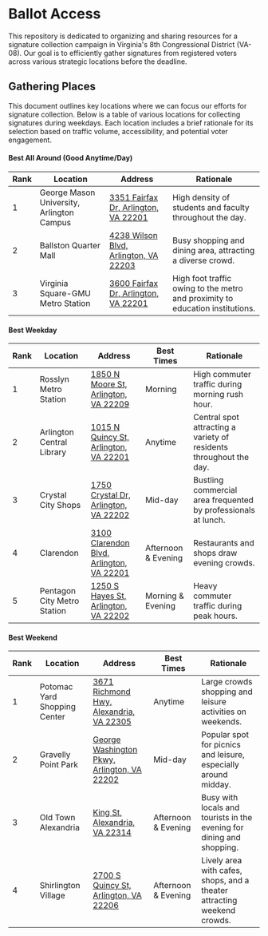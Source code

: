 # Ballot Access

This repository is dedicated to organizing and sharing resources for a signature collection campaign in Virginia's 8th Congressional District (VA-08). Our goal is to efficiently gather signatures from registered voters across various strategic locations before the deadline.

## Gathering Places

This document outlines key locations where we can focus our efforts for signature collection. Below is a table of various locations for collecting signatures during weekdays. Each location includes a brief rationale for its selection based on traffic volume, accessibility, and potential voter engagement.

#### Best All Around (Good Anytime/Day)
| Rank | Location                                       | Address                                                                                                                   | Rationale                                                         |
|------|------------------------------------------------|---------------------------------------------------------------------------------------------------------------------------|-------------------------------------------------------------------|
| 1    | George Mason University, Arlington Campus     | [3351 Fairfax Dr, Arlington, VA 22201](https://maps.app.goo.gl/XtTw849F9RC7TYV86)             | High density of students and faculty throughout the day.          |
| 2    | Ballston Quarter Mall                          | [4238 Wilson Blvd, Arlington, VA 22203](https://maps.app.goo.gl/mHXQuCnLpTiw5FRKA)           | Busy shopping and dining area, attracting a diverse crowd.        |
| 3    | Virginia Square-GMU Metro Station              | [3600 Fairfax Dr, Arlington, VA 22201](https://maps.app.goo.gl/G8Q9kSBq4PH8jGv57)             | High foot traffic owing to the metro and proximity to education institutions.|

#### Best Weekday
| Rank | Location                                       | Address                                                                                                                   | Best Times                    | Rationale                                                           |
|------|------------------------------------------------|---------------------------------------------------------------------------------------------------------------------------|-------------------------------|---------------------------------------------------------------------|
| 1    | Rosslyn Metro Station                          | [1850 N Moore St, Arlington, VA 22209](https://maps.app.goo.gl/Trh7qkw72GcmDfgz9)             | Morning                       | High commuter traffic during morning rush hour.                     |
| 2    | Arlington Central Library                      | [1015 N Quincy St, Arlington, VA 22201](https://maps.app.goo.gl/S1fspCoPcyh9AEVN6)           | Anytime                       | Central spot attracting a variety of residents throughout the day.  |
| 3    | Crystal City Shops                             | [1750 Crystal Dr, Arlington, VA 22202](https://maps.app.goo.gl/BJpNbqwZ6yTUMRxh8)             | Mid-day                       | Bustling commercial area frequented by professionals at lunch.       |
| 4    | Clarendon                                      | [3100 Clarendon Blvd, Arlington, VA 22201](https://maps.app.goo.gl/DAwsV3GBjAkxWaMN6)     | Afternoon & Evening            | Restaurants and shops draw evening crowds.                          |
| 5    | Pentagon City Metro Station                    | [1250 S Hayes St, Arlington, VA 22202](https://maps.app.goo.gl/zicTJpeW65TGnvi26)             | Morning & Evening              | Heavy commuter traffic during peak hours.                           |

#### Best Weekend
| Rank | Location                                       | Address                                                                                                                   | Best Times                   | Rationale                                                           |
|------|------------------------------------------------|---------------------------------------------------------------------------------------------------------------------------|------------------------------|---------------------------------------------------------------------|
| 1    | Potomac Yard Shopping Center                   | [3671 Richmond Hwy, Alexandria, VA 22305](https://maps.app.goo.gl/2j68kFTi2WFZ3AhX7)                                       | Anytime                      | Large crowds shopping and leisure activities on weekends.            |
| 2    | Gravelly Point Park                            | [George Washington Pkwy, Arlington, VA 22202](https://maps.app.goo.gl/Nivq7pzazM7DwLnM9) | Mid-day                      | Popular spot for picnics and leisure, especially around midday.      |
| 3    | Old Town Alexandria                           | [King St, Alexandria, VA 22314](https://maps.app.goo.gl/HTaFuHr6hXJoHS946)                           | Afternoon & Evening          | Busy with locals and tourists in the evening for dining and shopping. |
| 4    | Shirlington Village                            | [2700 S Quincy St, Arlington, VA 22206](https://maps.app.goo.gl/UQRGhF2TdZY2PJab7)           | Afternoon & Evening          | Lively area with cafes, shops, and a theater attracting weekend crowds.|
